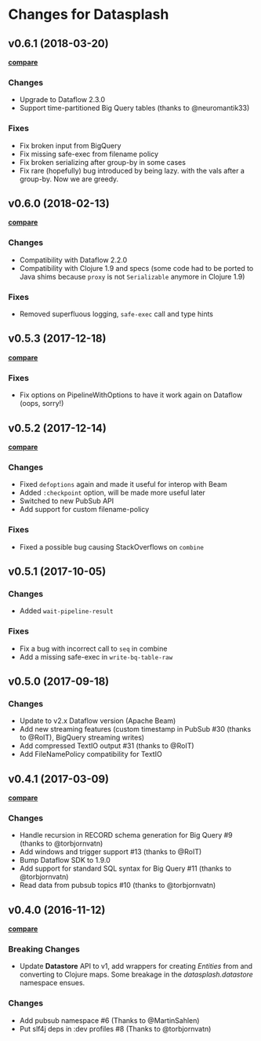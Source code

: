 # Changes for Datasplash

## v0.6.1 (2018-03-20)

**[compare](https://github.com/ngrunwald/datasplash/compare/v0.6.0...v0.6.1)**

### Changes

- Upgrade to Dataflow 2.3.0
- Support time-partitioned Big Query tables (thanks to @neuromantik33)

### Fixes

- Fix broken input from BigQuery
- Fix missing safe-exec from filename policy
- Fix broken serializing after group-by in some cases
- Fix rare (hopefully) bug introduced by being lazy. with the vals after a group-by. Now we are greedy.

## v0.6.0 (2018-02-13)

**[compare](https://github.com/ngrunwald/datasplash/compare/v0.5.3...v0.6.0)**

### Changes

- Compatibility with Dataflow 2.2.0
- Compatibility with Clojure 1.9 and specs (some code had to be ported to Java shims because `proxy` is not `Serializable` anymore in Clojure 1.9)

### Fixes

- Removed superfluous logging, `safe-exec` call and type hints

## v0.5.3 (2017-12-18)

**[compare](https://github.com/ngrunwald/datasplash/compare/v0.5.2...v0.5.3)**

### Fixes

- Fix options on PipelineWithOptions to have it work again on Dataflow (oops, sorry!)

## v0.5.2 (2017-12-14)

**[compare](https://github.com/ngrunwald/datasplash/compare/v0.5.1...v0.5.2)**

### Changes

- Fixed `defoptions` again and made it useful for interop with Beam
- Added `:checkpoint` option, will be made more useful later
- Switched to new PubSub API
- Add support for custom filename-policy

### Fixes

- Fixed a possible bug causing StackOverflows on `combine`

## v0.5.1 (2017-10-05)

### Changes

- Added `wait-pipeline-result`

### Fixes

- Fix a bug with incorrect call to `seq` in combine
- Add a missing safe-exec in `write-bq-table-raw`

## v0.5.0 (2017-09-18)

### Changes

- Update to v2.x Dataflow version (Apache Beam)
- Add new streaming features (custom timestamp in PubSub #30 (thanks to @RoIT), BigQuery streaming writes)
- Add compressed TextIO output #31 (thanks to @RoIT)
- Add FileNamePolicy compatibility for TextIO

## v0.4.1 (2017-03-09)

**[compare](https://github.com/ngrunwald/datasplash/compare/v0.4.0...v0.4.1)**

### Changes

- Handle recursion in RECORD schema generation for Big Query #9 (thanks to @torbjornvatn)
- Add windows and trigger support #13 (thanks to @RoIT)
- Bump Dataflow SDK to 1.9.0
- Add support for standard SQL syntax for Big Query #11 (thanks to @torbjornvatn)
- Read data from pubsub topics #10 (thanks to @torbjornvatn)

## v0.4.0 (2016-11-12)

**[compare](https://github.com/ngrunwald/datasplash/compare/v0.3.1...v0.4.0)**

### Breaking Changes

- Update **Datastore** API to v1, add wrappers for creating *Entities* from and converting to Clojure maps. Some breakage in the *datasplash.datastore* namespace ensues.

### Changes

- Add pubsub namespace #6 (Thanks to @MartinSahlen)
- Put slf4j deps in :dev profiles #8 (Thanks to @torbjornvatn)
